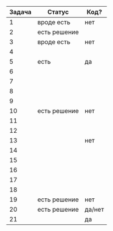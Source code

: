 | Задача | Статус |Код? |
| ------ | ------ | ------ |
| 1 |  вроде есть |  нет  | 
| 2 |  есть решение|    |   
| 3 |  вроде есть  |  нет  |   
| 4 |    |    |    |
| 5 |  есть  |  да  |  нет  | 
| 6 |    |    |    | 
| 7 |    |    |    | 
| 8 |    |   |    |
| 9 |    |    |    |
| 10 |  есть решение | нет   | 
| 11 |   |    |    |
| 12 |   |    |    |
| 13 |   |  нет  |    |
| 14 |   |    |    |
| 15 |   |    |    |
| 16 |   |    |    |
| 17 |   |    |    |
| 18 |   |    |    |
| 19 |  есть решение |  нет   | 
| 20 | есть решение  |  да/нет |    |
| 21 |   |   да |    |


    
    
